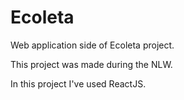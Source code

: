 # Ecoleta
Web application side of Ecoleta project.

This project was made during the NLW.

In this project I've used ReactJS.